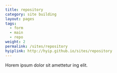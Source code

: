 ```yaml
---
title: repository
category: site building
layout: pages
tags:
  - form
  - main
  - repo
weight: 2
permalink: /sites/repository
hyiplink: http://hyip.github.io/sites/repository
---
```


Horem ipsum dolor sit amettetur ing elit. 
